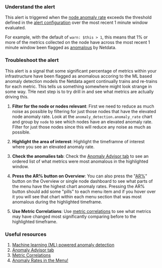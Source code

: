 ### Understand the alert

This alert is triggered when the [node anomaly rate](https://github.com/netdata/netdata/blob/master/src/ml/README.md) exceeds the threshold defined in the [alert configuration](https://github.com/netdata/netdata/blob/master/src/health/health.d/ml.conf) over the most recent 1 minute window evaluated. 

For example, with the default of `warn: $this > 1`, this means that 1% or more of the metrics collected on the node have across the most recent 1 minute window been flagged as [anomalous](https://github.com/netdata/netdata/blob/master/src/ml/README.md) by Netdata.

### Troubleshoot the alert

This alert is a signal that some significant percentage of metrics within your infrastructure have been flagged as anomalous accoring to the ML based anomaly detection models the Netdata agent continually trains and re-trains for each metric. This tells us something somewhere might look strange in some way. THe next step is to try drill in and see what metrics are actually driving this.

1. **Filter for the node or nodes relevant**: First we need to reduce as much noise as possible by filtering for just those nodes that have the elevated node anomaly rate. Look at the `anomaly_detection.anomaly_rate` chart and group by `node` to see which nodes have an elevated anomaly rate. Filter for just those nodes since this will reduce any noise as much as possible.

2. **Highlight the area of interest**: Highlight the timeframne of interest where you see an elevated anomaly rate.

3. **Check the anomalies tab**: Check the [Anomaly Advisor tab](https://github.com/netdata/netdata/blob/master/docs/dashboards-and-charts/anomaly-advisor-tab.md) to see an ordered list of what metrics were most anomalous in the highlighted window.

4. **Press the AR% button on Overview**: You can also press the "[AR%](https://blog.netdata.cloud/anomaly-rates-in-the-menu/)" button on the Overview or single node dashboard to see what parts of the menu have the highest chart anomaly rates. Pressing the AR% button should add some "pills" to each menu item and if you hover over it you will see that chart within each menu section that was most anomalous during the highlighted timeframe. 

5. **Use Metric Correlations**: Use [metric correlations](https://github.com/netdata/netdata/blob/master/docs/metric-correlations.md) to see what metrics may have changed most significantly comparing before to the highlighted timeframe.

### Useful resources

1. [Machine learning (ML) powered anomaly detection](https://github.com/netdata/netdata/blob/master/src/ml/README.md)
2. [Anomaly Advisor tab](https://github.com/netdata/netdata/blob/master/docs/dashboards-and-charts/anomaly-advisor-tab.md)
3. [Metric Correlations](https://github.com/netdata/netdata/blob/master/docs/metric-correlations.md)
4. [Anomaly Rates in the Menu!](https://blog.netdata.cloud/anomaly-rates-in-the-menu/)
